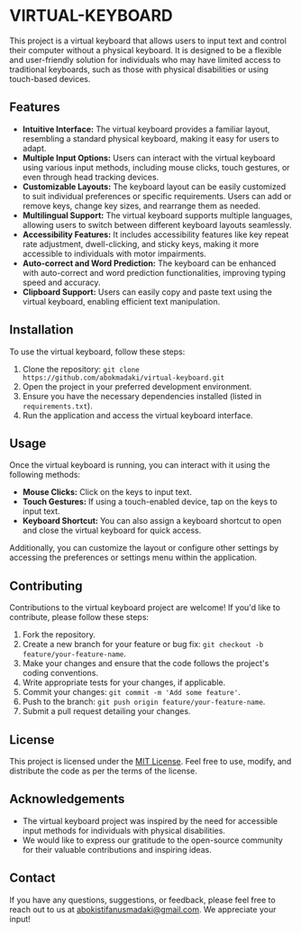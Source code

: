 # VIRTUAL-KEYBOARD

This project is a virtual keyboard that allows users to input text and control their computer without a physical keyboard. It is designed to be a flexible and user-friendly solution for individuals who may have limited access to traditional keyboards, such as those with physical disabilities or using touch-based devices.

## Features

- **Intuitive Interface:** The virtual keyboard provides a familiar layout, resembling a standard physical keyboard, making it easy for users to adapt.
- **Multiple Input Options:** Users can interact with the virtual keyboard using various input methods, including mouse clicks, touch gestures, or even through head tracking devices.
- **Customizable Layouts:** The keyboard layout can be easily customized to suit individual preferences or specific requirements. Users can add or remove keys, change key sizes, and rearrange them as needed.
- **Multilingual Support:** The virtual keyboard supports multiple languages, allowing users to switch between different keyboard layouts seamlessly.
- **Accessibility Features:** It includes accessibility features like key repeat rate adjustment, dwell-clicking, and sticky keys, making it more accessible to individuals with motor impairments.
- **Auto-correct and Word Prediction:** The keyboard can be enhanced with auto-correct and word prediction functionalities, improving typing speed and accuracy.
- **Clipboard Support:** Users can easily copy and paste text using the virtual keyboard, enabling efficient text manipulation.

## Installation

To use the virtual keyboard, follow these steps:

1. Clone the repository: `git clone https://github.com/abokmadaki/virtual-keyboard.git`
2. Open the project in your preferred development environment.
3. Ensure you have the necessary dependencies installed (listed in `requirements.txt`).
4. Run the application and access the virtual keyboard interface.

## Usage

Once the virtual keyboard is running, you can interact with it using the following methods:

- **Mouse Clicks:** Click on the keys to input text.
- **Touch Gestures:** If using a touch-enabled device, tap on the keys to input text.
- **Keyboard Shortcut:** You can also assign a keyboard shortcut to open and close the virtual keyboard for quick access.

Additionally, you can customize the layout or configure other settings by accessing the preferences or settings menu within the application.

## Contributing

Contributions to the virtual keyboard project are welcome! If you'd like to contribute, please follow these steps:

1. Fork the repository.
2. Create a new branch for your feature or bug fix: `git checkout -b feature/your-feature-name`.
3. Make your changes and ensure that the code follows the project's coding conventions.
4. Write appropriate tests for your changes, if applicable.
5. Commit your changes: `git commit -m 'Add some feature'`.
6. Push to the branch: `git push origin feature/your-feature-name`.
7. Submit a pull request detailing your changes.

## License

This project is licensed under the [MIT License](LICENSE). Feel free to use, modify, and distribute the code as per the terms of the license.

## Acknowledgements

- The virtual keyboard project was inspired by the need for accessible input methods for individuals with physical disabilities.
- We would like to express our gratitude to the open-source community for their valuable contributions and inspiring ideas.

## Contact

If you have any questions, suggestions, or feedback, please feel free to reach out to us at [abokistifanusmadaki@gmail.com](mailto:abokistifanusmadaki@gmail.com). We appreciate your input!
